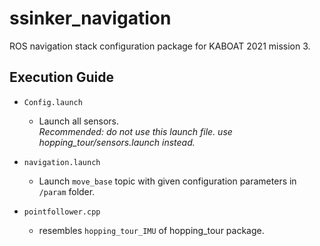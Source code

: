 # ssinker_navigation

ROS navigation stack configuration package for KABOAT 2021 mission 3. </br>

Execution Guide
--
* ```Config.launch```
  * Launch all sensors.</br>
  *Recommended: do not use this launch file. use hopping_tour/sensors.launch instead.*
* ```navigation.launch```
  * Launch ```move_base``` topic with given configuration parameters in ```/param``` folder.

* ```pointfollower.cpp```
  * resembles ```hopping_tour_IMU``` of hopping_tour package.